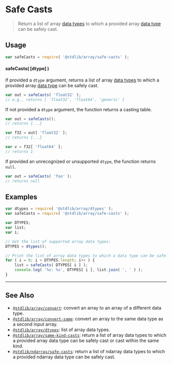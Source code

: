 <!--

@license Apache-2.0

Copyright (c) 2018 The Stdlib Authors.

Licensed under the Apache License, Version 2.0 (the "License");
you may not use this file except in compliance with the License.
You may obtain a copy of the License at

   http://www.apache.org/licenses/LICENSE-2.0

Unless required by applicable law or agreed to in writing, software
distributed under the License is distributed on an "AS IS" BASIS,
WITHOUT WARRANTIES OR CONDITIONS OF ANY KIND, either express or implied.
See the License for the specific language governing permissions and
limitations under the License.

-->

# Safe Casts

> Return a list of array [data types][@stdlib/array/dtypes] to which a provided array [data type][@stdlib/array/dtypes] can be safely cast.

<!-- Section to include introductory text. Make sure to keep an empty line after the intro `section` element and another before the `/section` close. -->

<section class="intro">

</section>

<!-- /.intro -->

<!-- Package usage documentation. -->

<section class="usage">

## Usage

```javascript
var safeCasts = require( '@stdlib/array/safe-casts' );
```

#### safeCasts( \[dtype] )

If provided a `dtype` argument, returns a list of array [data types][@stdlib/array/dtypes] to which a provided array [data type][@stdlib/array/dtypes] can be safely cast.

```javascript
var out = safeCasts( 'float32' );
// e.g., returns [ 'float32', 'float64', 'generic' ]
```

If not provided a `dtype` argument, the function returns a casting table.

```javascript
var out = safeCasts();
// returns {...}

var f32 = out[ 'float32' ];
// returns {...}

var v = f32[ 'float64' ];
// returns 1
```

If provided an unrecognized or unsupported `dtype`, the function returns `null`.

```javascript
var out = safeCasts( 'foo' );
// returns null
```

</section>

<!-- /.usage -->

<!-- Package usage notes. Make sure to keep an empty line after the `section` element and another before the `/section` close. -->

<section class="notes">

</section>

<!-- /.notes -->

<!-- Package usage examples. -->

<section class="examples">

## Examples

<!-- eslint no-undef: "error" -->

```javascript
var dtypes = require( '@stdlib/array/dtypes' );
var safeCasts = require( '@stdlib/array/safe-casts' );

var DTYPES;
var list;
var i;

// Get the list of supported array data types:
DTYPES = dtypes();

// Print the list of array data types to which a data type can be safely cast...
for ( i = 0; i < DTYPES.length; i++ ) {
    list = safeCasts( DTYPES[ i ] );
    console.log( '%s: %s', DTYPES[ i ], list.join( ', ' ) );
}
```

</section>

<!-- /.examples -->

<!-- Section to include cited references. If references are included, add a horizontal rule *before* the section. Make sure to keep an empty line after the `section` element and another before the `/section` close. -->

<section class="references">

</section>

<!-- /.references -->

<!-- Section for related `stdlib` packages. Do not manually edit this section, as it is automatically populated. -->

<section class="related">

* * *

## See Also

-   [`@stdlib/array/convert`][@stdlib/array/convert]: convert an array to an array of a different data type.
-   [`@stdlib/array/convert-same`][@stdlib/array/convert-same]: convert an array to the same data type as a second input array.
-   [`@stdlib/array/dtypes`][@stdlib/array/dtypes]: list of array data types.
-   [`@stdlib/array/same-kind-casts`][@stdlib/array/same-kind-casts]: return a list of array data types to which a provided array data type can be safely cast or cast within the same kind.
-   [`@stdlib/ndarray/safe-casts`][@stdlib/ndarray/safe-casts]: return a list of ndarray data types to which a provided ndarray data type can be safely cast.

</section>

<!-- /.related -->

<!-- Section for all links. Make sure to keep an empty line after the `section` element and another before the `/section` close. -->

<section class="links">

<!-- <related-links> -->

[@stdlib/array/convert]: https://github.com/stdlib-js/stdlib/tree/develop/lib/node_modules/%40stdlib/array/convert

[@stdlib/array/convert-same]: https://github.com/stdlib-js/stdlib/tree/develop/lib/node_modules/%40stdlib/array/convert-same

[@stdlib/array/dtypes]: https://github.com/stdlib-js/stdlib/tree/develop/lib/node_modules/%40stdlib/array/dtypes

[@stdlib/array/same-kind-casts]: https://github.com/stdlib-js/stdlib/tree/develop/lib/node_modules/%40stdlib/array/same-kind-casts

[@stdlib/ndarray/safe-casts]: https://github.com/stdlib-js/stdlib/tree/develop/lib/node_modules/%40stdlib/ndarray/safe-casts

<!-- </related-links> -->

</section>

<!-- /.links -->
